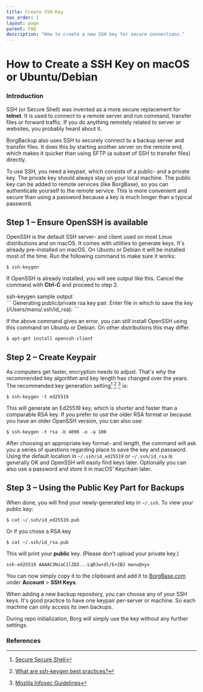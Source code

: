 ```yaml
---
title: Create SSH Key
nav_order: 1
layout: page
parent: FAQ
description: "How to create a new SSH key for secure connections."
---
```

# How to Create a SSH Key on macOS or Ubuntu/Debian

### Introduction
SSH (or Secure Shell) was invented as a more secure replacement for **telnet**. It is used to connect to a remote server and run command, transfer files or forward traffic. If you do anything remotely related to server or websites, you probably heard about it.

BorgBackup also uses SSH to securely connect to a backup server and transfer files. It does this by starting another server on the remote end, which makes it quicker than using SFTP (a subset of SSH to transfer files) directly.

To use SSH, you need a keypair, which consists of a public- and a private key. The private key should always stay on your local machine. The public key can be added to remote services (like BorgBase), so you can authenticate yourself to the remote service. This is more convenient and secure than using a password because a key is much longer than a typical password.

## Step 1 – Ensure OpenSSH is available
OpenSSH is the default SSH server- and client used on most Linux distributions and on macOS. It comes with utilities to generate keys. It's already pre-installed on macOS. On Ubuntu or Debian it will be installed most of the time. Run the following command to make sure it works:

```
$ ssh-keygen
```

If OpenSSH is already installed, you will see output like this. Cancel the command with **Ctrl-C** and proceed to step 2.
<div class='code-label'>ssh-keygen sample output</div>
```
Generating public/private rsa key pair.
Enter file in which to save the key (/Users/manu/.ssh/id_rsa):
```

If the above command gives an error, you can still install OpenSSH using this command on Ubuntu or Debian. On other distributions this may differ.
```
$ apt-get install openssh-client
```

## Step 2 – Create Keypair
As computers get faster, encryption needs to adjust. That's why the recommended key algorithm and key length has changed over the years. The recommended key generation setting[^1] [^2] [^3] is:

```
$ ssh-keygen -t ed25519
```

This will generate an Ed25519 key, which is shorter and faster than a comparable RSA key. If you prefer to use the older RSA format or because you have an older OpenSSH version, you can also use:

```
$ ssh-keygen -t rsa -b 4096 -o -a 100
```

After choosing an appropriate key format- and length, the command will ask you a series of questions regarding place to save the key and password. Using the default location in `~/.ssh/id_ed25519` or `~/.ssh/id_rsa` is generally OK and OpenSSH will easily find keys later. Optionally you can also use a password and store it in macOS' Keychain later.

## Step 3 – Using the Public Key Part for Backups
When done, you will find your newly-generated key in `~/.ssh`. To view your public key:
```
$ cat ~/.ssh/id_ed25519.pub
```

Or if you chose a RSA key
```
$ cat ~/.ssh/id_rsa.pub
```

This will print your **public** key. (Please don't upload your private key.)
```
ssh-ed25519 AAAAC3NzaC1lZDI...LqRJw+dl/E+2BJ manu@nyx
```

You can now simply copy it to the clipboard and add it to [BorgBase.com](https://www.borgbase.com) under **Account** > **SSH Keys**.

When adding a new backup repository, you can choose any of your SSH keys. It's good practice to have one keypair per-server or machine. So each machine can only access its own backups.

During repo initialization, Borg will simply use the key without any further settings.

### References
[^1]: [Secure Secure Shell](https://stribika.github.io/2015/01/04/secure-secure-shell.html)
[^2]: [What are ssh-keygen best practices?](https://security.stackexchange.com/questions/143442/what-are-ssh-keygen-best-practices)
[^3]: [Mozilla Infosec Guidelines](https://infosec.mozilla.org/guidelines/openssh#key-generation)